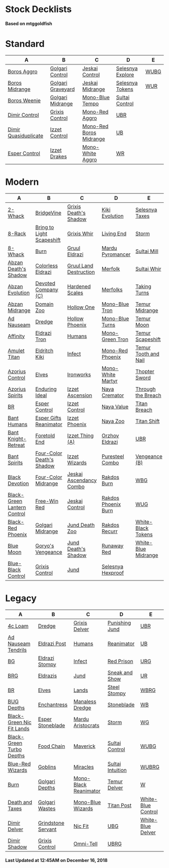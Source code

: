 # Stock Decklists
#### Based on mtggoldfish


# Standard

|                                     A                                      |                                  B                                   |                                        C                                         |                                 D                                  |                     E                      |
|----------------------------------------------------------------------------|----------------------------------------------------------------------|----------------------------------------------------------------------------------|--------------------------------------------------------------------|--------------------------------------------|
|[Boros Aggro](./mtggoldfish/Standard/decks/Boros_Aggro.md)                  |[Golgari Control](./mtggoldfish/Standard/decks/Golgari_Control.md)    |[Jeskai Control](./mtggoldfish/Standard/decks/Jeskai_Control.md)                  |[Selesnya Explore](./mtggoldfish/Standard/decks/Selesnya_Explore.md)|[WUBG](./mtggoldfish/Standard/decks/WUBG.md)|
|[Boros Midrange](./mtggoldfish/Standard/decks/Boros_Midrange.md)            |[Golgari Graveyard](./mtggoldfish/Standard/decks/Golgari_Graveyard.md)|[Jeskai Midrange](./mtggoldfish/Standard/decks/Jeskai_Midrange.md)                |[Selesnya Tokens](./mtggoldfish/Standard/decks/Selesnya_Tokens.md)  |[WUR](./mtggoldfish/Standard/decks/WUR.md)  |
|[Boros Weenie](./mtggoldfish/Standard/decks/Boros_Weenie.md)                |[Golgari Midrange](./mtggoldfish/Standard/decks/Golgari_Midrange.md)  |[Mono-Blue Tempo](./mtggoldfish/Standard/decks/Mono-Blue_Tempo.md)                |[Sultai Control](./mtggoldfish/Standard/decks/Sultai_Control.md)    |                                            |
|[Dimir Control](./mtggoldfish/Standard/decks/Dimir_Control.md)              |[Grixis Control](./mtggoldfish/Standard/decks/Grixis_Control.md)      |[Mono-Red Aggro](./mtggoldfish/Standard/decks/Mono-Red_Aggro.md)                  |[UBR](./mtggoldfish/Standard/decks/UBR.md)                          |                                            |
|[Dimir Quasiduplicate](./mtggoldfish/Standard/decks/Dimir_Quasiduplicate.md)|[Izzet Control](./mtggoldfish/Standard/decks/Izzet_Control.md)        |[Mono-Red Boros Midrange](./mtggoldfish/Standard/decks/Mono-Red_Boros_Midrange.md)|[UB](./mtggoldfish/Standard/decks/UB.md)                            |                                            |
|[Esper Control](./mtggoldfish/Standard/decks/Esper_Control.md)              |[Izzet Drakes](./mtggoldfish/Standard/decks/Izzet_Drakes.md)          |[Mono-White Aggro](./mtggoldfish/Standard/decks/Mono-White_Aggro.md)              |[WR](./mtggoldfish/Standard/decks/WR.md)                            |                                            |


# Modern

|                                           A                                            |                                         B                                          |                                       C                                        |                                   D                                    |                                    E                                     |
|----------------------------------------------------------------------------------------|------------------------------------------------------------------------------------|--------------------------------------------------------------------------------|------------------------------------------------------------------------|--------------------------------------------------------------------------|
|[2-Whack](./mtggoldfish/Modern/decks/2-Whack.md)                                        |[BridgeVine](./mtggoldfish/Modern/decks/BridgeVine.md)                              |[Grixis Death's Shadow](./mtggoldfish/Modern/decks/Grixis_Death's_Shadow.md)    |[Kiki Evolution](./mtggoldfish/Modern/decks/Kiki_Evolution.md)          |[Selesnya Taxes](./mtggoldfish/Modern/decks/Selesnya_Taxes.md)            |
|[8-Rack](./mtggoldfish/Modern/decks/8-Rack.md)                                          |[Bring to Light Scapeshift](./mtggoldfish/Modern/decks/Bring_to_Light_Scapeshift.md)|[Grixis Whir](./mtggoldfish/Modern/decks/Grixis_Whir.md)                        |[Living End](./mtggoldfish/Modern/decks/Living_End.md)                  |[Storm](./mtggoldfish/Modern/decks/Storm.md)                              |
|[8-Whack](./mtggoldfish/Modern/decks/8-Whack.md)                                        |[Burn](./mtggoldfish/Modern/decks/Burn.md)                                          |[Gruul Eldrazi](./mtggoldfish/Modern/decks/Gruul_Eldrazi.md)                    |[Mardu Pyromancer](./mtggoldfish/Modern/decks/Mardu_Pyromancer.md)      |[Sultai Mill](./mtggoldfish/Modern/decks/Sultai_Mill.md)                  |
|[Abzan Death's Shadow](./mtggoldfish/Modern/decks/Abzan_Death's_Shadow.md)              |[Colorless Eldrazi](./mtggoldfish/Modern/decks/Colorless_Eldrazi.md)                |[Gruul Land Destruction](./mtggoldfish/Modern/decks/Gruul_Land_Destruction.md)  |[Merfolk](./mtggoldfish/Modern/decks/Merfolk.md)                        |[Sultai Whir](./mtggoldfish/Modern/decks/Sultai_Whir.md)                  |
|[Abzan Evolution](./mtggoldfish/Modern/decks/Abzan_Evolution.md)                        |[Devoted Company (C)](./mtggoldfish/Modern/decks/Devoted_Company_(C).md)            |[Hardened Scales](./mtggoldfish/Modern/decks/Hardened_Scales.md)                |[Merfolks](./mtggoldfish/Modern/decks/Merfolks.md)                      |[Taking Turns](./mtggoldfish/Modern/decks/Taking_Turns.md)                |
|[Abzan Midrange](./mtggoldfish/Modern/decks/Abzan_Midrange.md)                          |[Domain Zoo](./mtggoldfish/Modern/decks/Domain_Zoo.md)                              |[Hollow One](./mtggoldfish/Modern/decks/Hollow_One.md)                          |[Mono-Blue Tron](./mtggoldfish/Modern/decks/Mono-Blue_Tron.md)          |[Temur Midrange](./mtggoldfish/Modern/decks/Temur_Midrange.md)            |
|[Ad Nauseam](./mtggoldfish/Modern/decks/Ad_Nauseam.md)                                  |[Dredge](./mtggoldfish/Modern/decks/Dredge.md)                                      |[Hollow Phoenix](./mtggoldfish/Modern/decks/Hollow_Phoenix.md)                  |[Mono-Blue Turns](./mtggoldfish/Modern/decks/Mono-Blue_Turns.md)        |[Temur Moon](./mtggoldfish/Modern/decks/Temur_Moon.md)                    |
|[Affinity](./mtggoldfish/Modern/decks/Affinity.md)                                      |[Eldrazi Tron](./mtggoldfish/Modern/decks/Eldrazi_Tron.md)                          |[Humans](./mtggoldfish/Modern/decks/Humans.md)                                  |[Mono-Green Tron](./mtggoldfish/Modern/decks/Mono-Green_Tron.md)        |[Temur Scapeshift](./mtggoldfish/Modern/decks/Temur_Scapeshift.md)        |
|[Amulet Titan](./mtggoldfish/Modern/decks/Amulet_Titan.md)                              |[Eldritch Kiki](./mtggoldfish/Modern/decks/Eldritch_Kiki.md)                        |[Infect](./mtggoldfish/Modern/decks/Infect.md)                                  |[Mono-Red Phoenix](./mtggoldfish/Modern/decks/Mono-Red_Phoenix.md)      |[Temur Tooth and Nail](./mtggoldfish/Modern/decks/Temur_Tooth_and_Nail.md)|
|[Azorius Control](./mtggoldfish/Modern/decks/Azorius_Control.md)                        |[Elves](./mtggoldfish/Modern/decks/Elves.md)                                        |[Ironworks](./mtggoldfish/Modern/decks/Ironworks.md)                            |[Mono-White Martyr](./mtggoldfish/Modern/decks/Mono-White_Martyr.md)    |[Thopter Sword](./mtggoldfish/Modern/decks/Thopter_Sword.md)              |
|[Azorius Spirits](./mtggoldfish/Modern/decks/Azorius_Spirits.md)                        |[Enduring Ideal](./mtggoldfish/Modern/decks/Enduring_Ideal.md)                      |[Izzet Ascension](./mtggoldfish/Modern/decks/Izzet_Ascension.md)                |[Naya Cremator](./mtggoldfish/Modern/decks/Naya_Cremator.md)            |[Through the Breach](./mtggoldfish/Modern/decks/Through_the_Breach.md)    |
|[BR](./mtggoldfish/Modern/decks/BR.md)                                                  |[Esper Control](./mtggoldfish/Modern/decks/Esper_Control.md)                        |[Izzet Control](./mtggoldfish/Modern/decks/Izzet_Control.md)                    |[Naya Value](./mtggoldfish/Modern/decks/Naya_Value.md)                  |[Titan Breach](./mtggoldfish/Modern/decks/Titan_Breach.md)                |
|[Bant Humans](./mtggoldfish/Modern/decks/Bant_Humans.md)                                |[Esper Gifts Reanimator](./mtggoldfish/Modern/decks/Esper_Gifts_Reanimator.md)      |[Izzet Phoenix](./mtggoldfish/Modern/decks/Izzet_Phoenix.md)                    |[Naya Zoo](./mtggoldfish/Modern/decks/Naya_Zoo.md)                      |[Titan Shift](./mtggoldfish/Modern/decks/Titan_Shift.md)                  |
|[Bant Knight-Retreat](./mtggoldfish/Modern/decks/Bant_Knight-Retreat.md)                |[Foretold End](./mtggoldfish/Modern/decks/Foretold_End.md)                          |[Izzet Thing (A)](./mtggoldfish/Modern/decks/Izzet_Thing_(A).md)                |[Orzhov Eldrazi](./mtggoldfish/Modern/decks/Orzhov_Eldrazi.md)          |[UBR](./mtggoldfish/Modern/decks/UBR.md)                                  |
|[Bant Spirits](./mtggoldfish/Modern/decks/Bant_Spirits.md)                              |[Four-Color Death's Shadow](./mtggoldfish/Modern/decks/Four-Color_Death's_Shadow.md)|[Izzet Wizards](./mtggoldfish/Modern/decks/Izzet_Wizards.md)                    |[Puresteel Combo](./mtggoldfish/Modern/decks/Puresteel_Combo.md)        |[Vengeance (B)](./mtggoldfish/Modern/decks/Vengeance_(B).md)              |
|[Black Devotion](./mtggoldfish/Modern/decks/Black_Devotion.md)                          |[Four-Color Midrange](./mtggoldfish/Modern/decks/Four-Color_Midrange.md)            |[Jeskai Ascendancy Combo](./mtggoldfish/Modern/decks/Jeskai_Ascendancy_Combo.md)|[Rakdos Burn](./mtggoldfish/Modern/decks/Rakdos_Burn.md)                |[WBG](./mtggoldfish/Modern/decks/WBG.md)                                  |
|[Black-Green Lantern Control](./mtggoldfish/Modern/decks/Black-Green_Lantern_Control.md)|[Free-Win Red](./mtggoldfish/Modern/decks/Free-Win_Red.md)                          |[Jeskai Control](./mtggoldfish/Modern/decks/Jeskai_Control.md)                  |[Rakdos Phoenix Burn](./mtggoldfish/Modern/decks/Rakdos_Phoenix_Burn.md)|[WUG](./mtggoldfish/Modern/decks/WUG.md)                                  |
|[Black-Red Phoenix](./mtggoldfish/Modern/decks/Black-Red_Phoenix.md)                    |[Golgari Midrange](./mtggoldfish/Modern/decks/Golgari_Midrange.md)                  |[Jund Death Zoo](./mtggoldfish/Modern/decks/Jund_Death_Zoo.md)                  |[Rakdos Recurr](./mtggoldfish/Modern/decks/Rakdos_Recurr.md)            |[White-Black Tokens](./mtggoldfish/Modern/decks/White-Black_Tokens.md)    |
|[Blue Moon](./mtggoldfish/Modern/decks/Blue_Moon.md)                                    |[Goryo's Vengeance](./mtggoldfish/Modern/decks/Goryo's_Vengeance.md)                |[Jund Death's Shadow](./mtggoldfish/Modern/decks/Jund_Death's_Shadow.md)        |[Runaway Red](./mtggoldfish/Modern/decks/Runaway_Red.md)                |[White-Blue Midrange](./mtggoldfish/Modern/decks/White-Blue_Midrange.md)  |
|[Blue-Black Control](./mtggoldfish/Modern/decks/Blue-Black_Control.md)                  |[Grixis Control](./mtggoldfish/Modern/decks/Grixis_Control.md)                      |[Jund](./mtggoldfish/Modern/decks/Jund.md)                                      |[Selesnya Hexproof](./mtggoldfish/Modern/decks/Selesnya_Hexproof.md)    |                                                                          |


# Legacy

|                                         A                                          |                                  B                                   |                                     C                                      |                                D                                 |                                  E                                   |
|------------------------------------------------------------------------------------|----------------------------------------------------------------------|----------------------------------------------------------------------------|------------------------------------------------------------------|----------------------------------------------------------------------|
|[4c Loam](./mtggoldfish/Legacy/decks/4c_Loam.md)                                    |[Dredge](./mtggoldfish/Legacy/decks/Dredge.md)                        |[Grixis Delver](./mtggoldfish/Legacy/decks/Grixis_Delver.md)                |[Punishing Jund](./mtggoldfish/Legacy/decks/Punishing_Jund.md)    |[UBR](./mtggoldfish/Legacy/decks/UBR.md)                              |
|[Ad Nauseam Tendrils](./mtggoldfish/Legacy/decks/Ad_Nauseam_Tendrils.md)            |[Eldrazi Post](./mtggoldfish/Legacy/decks/Eldrazi_Post.md)            |[Humans](./mtggoldfish/Legacy/decks/Humans.md)                              |[Reanimator](./mtggoldfish/Legacy/decks/Reanimator.md)            |[UB](./mtggoldfish/Legacy/decks/UB.md)                                |
|[BG](./mtggoldfish/Legacy/decks/BG.md)                                              |[Eldrazi Stompy](./mtggoldfish/Legacy/decks/Eldrazi_Stompy.md)        |[Infect](./mtggoldfish/Legacy/decks/Infect.md)                              |[Red Prison](./mtggoldfish/Legacy/decks/Red_Prison.md)            |[URG](./mtggoldfish/Legacy/decks/URG.md)                              |
|[BRG](./mtggoldfish/Legacy/decks/BRG.md)                                            |[Eldrazis](./mtggoldfish/Legacy/decks/Eldrazis.md)                    |[Jund](./mtggoldfish/Legacy/decks/Jund.md)                                  |[Sneak and Show](./mtggoldfish/Legacy/decks/Sneak_and_Show.md)    |[UR](./mtggoldfish/Legacy/decks/UR.md)                                |
|[BR](./mtggoldfish/Legacy/decks/BR.md)                                              |[Elves](./mtggoldfish/Legacy/decks/Elves.md)                          |[Lands](./mtggoldfish/Legacy/decks/Lands.md)                                |[Steel Stompy](./mtggoldfish/Legacy/decks/Steel_Stompy.md)        |[WBRG](./mtggoldfish/Legacy/decks/WBRG.md)                            |
|[BUG Depths](./mtggoldfish/Legacy/decks/BUG_Depths.md)                              |[Enchantress](./mtggoldfish/Legacy/decks/Enchantress.md)              |[Manaless Dredge](./mtggoldfish/Legacy/decks/Manaless_Dredge.md)            |[Stoneblade](./mtggoldfish/Legacy/decks/Stoneblade.md)            |[WB](./mtggoldfish/Legacy/decks/WB.md)                                |
|[Black-Green Nic Fit Lands](./mtggoldfish/Legacy/decks/Black-Green_Nic_Fit_Lands.md)|[Esper Stoneblade](./mtggoldfish/Legacy/decks/Esper_Stoneblade.md)    |[Mardu Aristocrats](./mtggoldfish/Legacy/decks/Mardu_Aristocrats.md)        |[Storm](./mtggoldfish/Legacy/decks/Storm.md)                      |[WG](./mtggoldfish/Legacy/decks/WG.md)                                |
|[Black-Green Turbo Depths](./mtggoldfish/Legacy/decks/Black-Green_Turbo_Depths.md)  |[Food Chain](./mtggoldfish/Legacy/decks/Food_Chain.md)                |[Maverick](./mtggoldfish/Legacy/decks/Maverick.md)                          |[Sultai Control](./mtggoldfish/Legacy/decks/Sultai_Control.md)    |[WUBG](./mtggoldfish/Legacy/decks/WUBG.md)                            |
|[Blue-Red Wizards](./mtggoldfish/Legacy/decks/Blue-Red_Wizards.md)                  |[Goblins](./mtggoldfish/Legacy/decks/Goblins.md)                      |[Miracles](./mtggoldfish/Legacy/decks/Miracles.md)                          |[Sultai Intuition](./mtggoldfish/Legacy/decks/Sultai_Intuition.md)|[WUBRG](./mtggoldfish/Legacy/decks/WUBRG.md)                          |
|[Burn](./mtggoldfish/Legacy/decks/Burn.md)                                          |[Golgari Depths](./mtggoldfish/Legacy/decks/Golgari_Depths.md)        |[Mono-Black Reanimator](./mtggoldfish/Legacy/decks/Mono-Black_Reanimator.md)|[Temur Delver](./mtggoldfish/Legacy/decks/Temur_Delver.md)        |[W](./mtggoldfish/Legacy/decks/W.md)                                  |
|[Death and Taxes](./mtggoldfish/Legacy/decks/Death_and_Taxes.md)                    |[Golgari Wastes](./mtggoldfish/Legacy/decks/Golgari_Wastes.md)        |[Mono-Blue Wizards](./mtggoldfish/Legacy/decks/Mono-Blue_Wizards.md)        |[Titan Post](./mtggoldfish/Legacy/decks/Titan_Post.md)            |[White-Blue Control](./mtggoldfish/Legacy/decks/White-Blue_Control.md)|
|[Dimir Delver](./mtggoldfish/Legacy/decks/Dimir_Delver.md)                          |[Grindstone Servant](./mtggoldfish/Legacy/decks/Grindstone_Servant.md)|[Nic Fit](./mtggoldfish/Legacy/decks/Nic_Fit.md)                            |[UBG](./mtggoldfish/Legacy/decks/UBG.md)                          |[White-Blue Delver](./mtggoldfish/Legacy/decks/White-Blue_Delver.md)  |
|[Dimir Shadow](./mtggoldfish/Legacy/decks/Dimir_Shadow.md)                          |[Grixis Control](./mtggoldfish/Legacy/decks/Grixis_Control.md)        |[Omni-Tell](./mtggoldfish/Legacy/decks/Omni-Tell.md)                        |[UBRG](./mtggoldfish/Legacy/decks/UBRG.md)                        |                                                                      |



#### Last Updated at 12:45AM on December 16, 2018